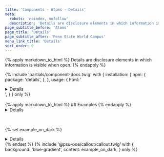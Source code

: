 ```yaml
---
title: 'Components - Atoms - Details'
meta:
  robots: 'noindex, nofollow'
  description: 'Details are disclosure elements in which information is visible when open.'
page_subtitle_before: 'Atoms'
page_title: 'Details'
page_subtitle_after: 'Penn State World Campus'
menu_link_title: 'Details'
sort_order: 0
---
```

{% apply markdown_to_html %}
Details are disclosure elements in which information is visible when open.
{% endapply %}

{% include 'partials/component-docs.twig' with {
  installation: {
    npm: {
      package: 'details',
    },
  },
  usage: {
    html: '<details>
  <summary>Details</summary>
  Lorem ipsum dolor sit amet, consectetur adipiscing elit, sed do eiusmod tempor incididunt ut labore et dolore magna aliqua. Ut enim ad minim veniam, quis nostrud exercitation ullamco laboris nisi ut aliquip ex ea commodo consequat. Duis aute irure dolor in reprehenderit in voluptate velit esse cillum dolore eu fugiat nulla pariatur. Excepteur sint occaecat cupidatat non proident, sunt in culpa qui officia deserunt mollit anim id est laborum.
</details>',
  }
} only %}

<br>
<br>
{% apply markdown_to_html %}
  ## Examples
{% endapply %}

<details>
  <summary>Details</summary>
  Lorem ipsum dolor sit amet, consectetur adipiscing elit, sed do eiusmod tempor incididunt ut labore et dolore magna aliqua. Ut enim ad minim veniam, quis nostrud exercitation ullamco laboris nisi ut aliquip ex ea commodo consequat. Duis aute irure dolor in reprehenderit in voluptate velit esse cillum dolore eu fugiat nulla pariatur. Excepteur sint occaecat cupidatat non proident, sunt in culpa qui officia deserunt mollit anim id est laborum.
</details>
<br>
<br>

{% set example_on_dark %}
<details>
  <summary>Details</summary>
  Lorem ipsum dolor sit amet, consectetur adipiscing elit, sed do eiusmod tempor incididunt ut labore et dolore magna aliqua. Ut enim ad minim veniam, quis nostrud exercitation ullamco laboris nisi ut aliquip ex ea commodo consequat. Duis aute irure dolor in reprehenderit in voluptate velit esse cillum dolore eu fugiat nulla pariatur. Excepteur sint occaecat cupidatat non proident, sunt in culpa qui officia deserunt mollit anim id est laborum.
</details>
{% endset %}
{% include '@psu-ooe/callout/callout.twig' with {
  background: 'blue-gradient',
  content: example_on_dark,
} only %}
